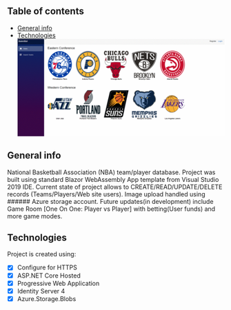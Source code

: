 ## Table of contents
* [General info](#general-info)
* [Technologies](#technologies)
![](Basketball.gif)

## General info
National Basketball Association (NBA) team/player database. Project was built using standard Blazor WebAssembly App template from Visual Studio 2019 IDE. 
Current state of project allows to CREATE/READ/UPDATE/DELETE records (Teams/Players/Web site users).
Image upload handled using ###### Azure storage account.
Future updates(in development) include Game Room [One On One: Player vs Player] with betting(User funds) and more game modes. 

## Technologies
Project is created using:
- [x] Configure for HTTPS
- [x] ASP.NET Core Hosted
- [x] Progressive Web Application
- [x] Identity Server 4
- [x] Azure.Storage.Blobs
